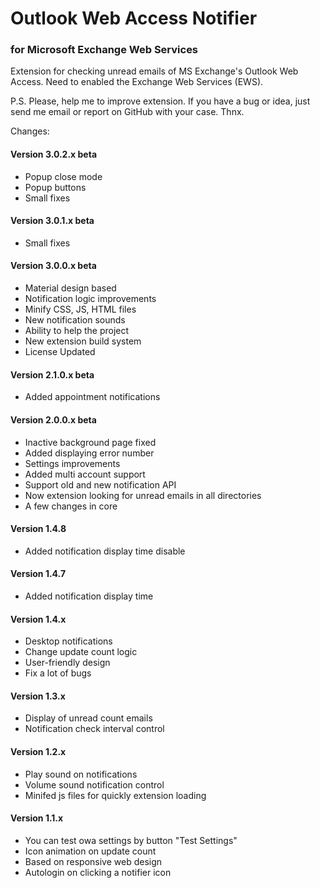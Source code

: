 # Outlook Web Access Notifier
### for Microsoft Exchange Web Services

Extension for checking unread emails of MS Exchange's Outlook Web Access.
Need to enabled the Exchange Web Services (EWS).

P.S. Please, help me to improve extension. If you have a bug or idea, just send me email or report on GitHub with your case. Thnx.

Changes:
#### Version 3.0.2.x beta
 - Popup close mode
 - Popup buttons
 - Small fixes

#### Version 3.0.1.x beta
 - Small fixes

#### Version 3.0.0.x beta
 - Material design based
 - Notification logic improvements
 - Minify CSS, JS, HTML files
 - New notification sounds
 - Ability to help the project
 - New extension build system
 - License Updated

#### Version 2.1.0.x beta
 - Added appointment notifications

#### Version 2.0.0.x beta
 - Inactive background page fixed
 - Added displaying error number
 - Settings improvements
 - Added multi account support
 - Support old and new notification API
 - Now extension looking for unread emails in all directories
 - A few changes in core

#### Version 1.4.8
 - Added notification display time disable

#### Version 1.4.7
 - Added notification display time

#### Version 1.4.x
 - Desktop notifications
 - Change update count logic
 - User-friendly design
 - Fix a lot of bugs

#### Version 1.3.x
 - Display of unread count emails
 - Notification check interval control

#### Version 1.2.x
 - Play sound on notifications
 - Volume sound notification control
 - Minifed js files for quickly extension loading

#### Version 1.1.x
 - You can test owa settings by button "Test Settings"
 - Icon animation on update count
 - Based on responsive web design
 - Autologin on clicking a notifier icon
